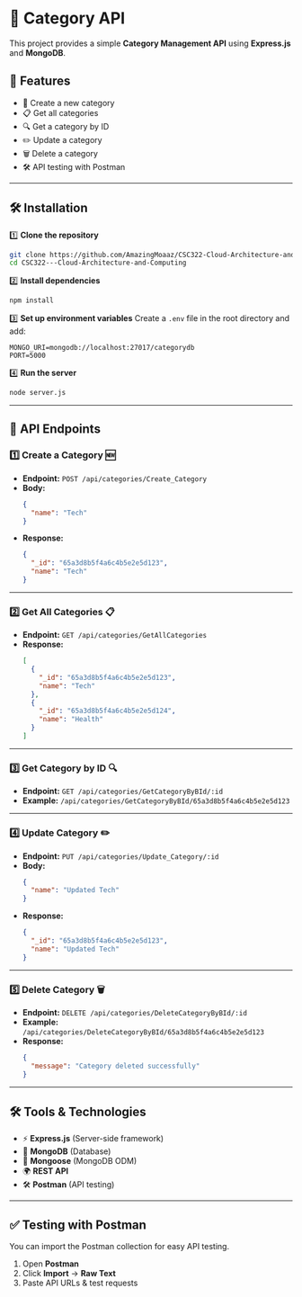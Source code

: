 # 📌 Category API

This project provides a simple **Category Management API** using **Express.js** and **MongoDB**.

## 🚀 Features
- 📂 Create a new category
- 📋 Get all categories
- 🔍 Get a category by ID
- ✏️ Update a category
- 🗑️ Delete a category
- 🛠️ API testing with Postman

---

## 🛠️ Installation

1️⃣ **Clone the repository**
```sh
git clone https://github.com/AmazingMoaaz/CSC322-Cloud-Architecture-and-Computing.git
cd CSC322---Cloud-Architecture-and-Computing
```

2️⃣ **Install dependencies**
```sh
npm install
```

3️⃣ **Set up environment variables**
Create a `.env` file in the root directory and add:
```env
MONGO_URI=mongodb://localhost:27017/categorydb
PORT=5000
```

4️⃣ **Run the server**
```sh
node server.js
```

---

## 📌 API Endpoints

### 1️⃣ Create a Category 🆕
- **Endpoint:** `POST /api/categories/Create_Category`
- **Body:**
  ```json
  {
    "name": "Tech"
  }
  ```
- **Response:**
  ```json
  {
    "_id": "65a3d8b5f4a6c4b5e2e5d123",
    "name": "Tech"
  }
  ```

---

### 2️⃣ Get All Categories 📋
- **Endpoint:** `GET /api/categories/GetAllCategories`
- **Response:**
  ```json
  [
    {
      "_id": "65a3d8b5f4a6c4b5e2e5d123",
      "name": "Tech"
    },
    {
      "_id": "65a3d8b5f4a6c4b5e2e5d124",
      "name": "Health"
    }
  ]
  ```

---

### 3️⃣ Get Category by ID 🔍
- **Endpoint:** `GET /api/categories/GetCategoryByBId/:id`
- **Example:** `/api/categories/GetCategoryByBId/65a3d8b5f4a6c4b5e2e5d123`

---

### 4️⃣ Update Category ✏️
- **Endpoint:** `PUT /api/categories/Update_Category/:id`
- **Body:**
  ```json
  {
    "name": "Updated Tech"
  }
  ```
- **Response:**
  ```json
  {
    "_id": "65a3d8b5f4a6c4b5e2e5d123",
    "name": "Updated Tech"
  }
  ```

---

### 5️⃣ Delete Category 🗑️
- **Endpoint:** `DELETE /api/categories/DeleteCategoryByBId/:id`
- **Example:** `/api/categories/DeleteCategoryByBId/65a3d8b5f4a6c4b5e2e5d123`
- **Response:**
  ```json
  {
    "message": "Category deleted successfully"
  }
  ```

---

## 🛠️ Tools & Technologies
- ⚡ **Express.js** (Server-side framework)
- 🍃 **MongoDB** (Database)
- 🔄 **Mongoose** (MongoDB ODM)
- 🌍 **REST API**
- 🛠 **Postman** (API testing)

---

## ✅ Testing with Postman
You can import the Postman collection for easy API testing.
1. Open **Postman**
2. Click **Import** → **Raw Text**
3. Paste API URLs & test requests
